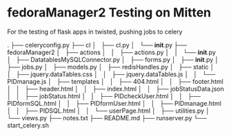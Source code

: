 <h1>fedoraManager2 Testing on Mitten</h1>

<p>For the testing of flask apps in twisted, pushing jobs to celery</p>

.
├── celeryconfig.py
├── cl
│   ├── cl.py
│   └── __init__.py
├── fedoraManager2
│   ├── actions
│   │   ├── actions.py
│   │   └── __init__.py
│   ├── DatatablesMySQLConnector.py
│   ├── forms.py
│   ├── __init__.py
│   ├── jobs.py
│   ├── models.py
│   ├── redisHandles.py
│   ├── static
│   │   ├── jquery.dataTables.css
│   │   ├── jquery.dataTables.js
│   │   └── PIDmanage.js
│   ├── templates
│   │   ├── 404.html
│   │   ├── footer.html
│   │   ├── header.html
│   │   ├── index.html
│   │   ├── jobStatusData.json
│   │   ├── jobStatus.html
│   │   ├── PIDcheckUser.html
│   │   ├── PIDformSQL.html
│   │   ├── PIDformUser.html
│   │   ├── PIDmanage.html
│   │   ├── PIDSQL.html
│   │   └── userPage.html
│   ├── utilities.py
│   └── views.py
├── notes.txt
├── README.md
├── runserver.py
└── start_celery.sh


